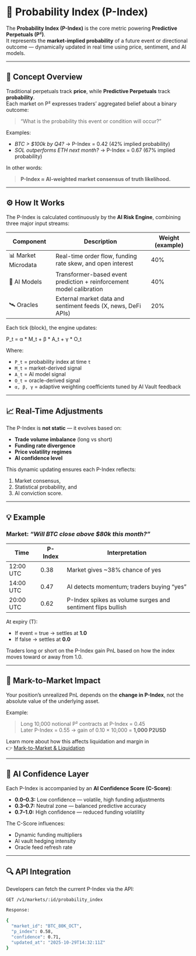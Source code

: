 # 🎯 Probability Index (P-Index)

The **Probability Index (P-Index)** is the core metric powering **Predictive Perpetuals (P²)**.  
It represents the **market-implied probability** of a future event or directional outcome — dynamically updated in real time using price, sentiment, and AI models.

---

## 🧠 Concept Overview

Traditional perpetuals track **price**, while **Predictive Perpetuals** track **probability**.  
Each market on P² expresses traders’ aggregated belief about a binary outcome:

> “What is the probability this event or condition will occur?”

Examples:
- *BTC > $100k by Q4?* → P-Index = 0.42 (42% implied probability)  
- *SOL outperforms ETH next month?* → P-Index = 0.67 (67% implied probability)

In other words:
> **P-Index ≈ AI-weighted market consensus of truth likelihood.**

---

## ⚙️ How It Works

The P-Index is calculated continuously by the **AI Risk Engine**, combining three major input streams:

| Component | Description | Weight (example) |
|------------|--------------|------------------|
| 📊 Market Microdata | Real-time order flow, funding rate skew, and open interest | 40% |
| 🧠 AI Models | Transformer-based event prediction + reinforcement model calibration | 40% |
| 🛰️ Oracles | External market data and sentiment feeds (X, news, DeFi APIs) | 20% |

Each tick (block), the engine updates:

P_t = α * M_t + β * A_t + γ * O_t


Where:
- `P_t` = probability index at time `t`
- `M_t` = market-derived signal
- `A_t` = AI model signal
- `O_t` = oracle-derived signal
- `α, β, γ` = adaptive weighting coefficients tuned by AI Vault feedback

---

## 📈 Real-Time Adjustments

The P-Index is **not static** — it evolves based on:
- **Trade volume imbalance** (long vs short)
- **Funding rate divergence**
- **Price volatility regimes**
- **AI confidence level**

This dynamic updating ensures each P-Index reflects:
1. Market consensus,
2. Statistical probability, and
3. AI conviction score.

---

## 💡 Example

### Market: *“Will BTC close above $80k this month?”*

| Time | P-Index | Interpretation |
|------|----------|----------------|
| 12:00 UTC | 0.38 | Market gives ~38% chance of yes |
| 14:00 UTC | 0.47 | AI detects momentum; traders buying “yes” |
| 20:00 UTC | 0.62 | P-Index spikes as volume surges and sentiment flips bullish |

At expiry (T):
- If event = true → settles at **1.0**
- If false → settles at **0.0**

Traders long or short on the P-Index gain PnL based on how the index moves toward or away from 1.0.

---

## 🧮 Mark-to-Market Impact

Your position’s unrealized PnL depends on the **change in P-Index**, not the absolute value of the underlying asset.

Example:
> Long 10,000 notional P² contracts at P-Index = 0.45  
> Later P-Index = 0.55 → gain of 0.10 × 10,000 = **1,000 P2USD**

Learn more about how this affects liquidation and margin in  
👉 [Mark-to-Market & Liquidation](./mark-to-market-and-liquidation.md)

---

## 🤖 AI Confidence Layer

Each P-Index is accompanied by an **AI Confidence Score (C-Score)**:
- **0.0–0.3:** Low confidence — volatile, high funding adjustments  
- **0.3–0.7:** Neutral zone — balanced predictive accuracy  
- **0.7–1.0:** High confidence — reduced funding volatility  

The C-Score influences:
- Dynamic funding multipliers  
- AI vault hedging intensity  
- Oracle feed refresh rate

---

## 🔍 API Integration

Developers can fetch the current P-Index via the API:

```bash
GET /v1/markets/:id/probability_index

Response:

{
  "market_id": "BTC_80K_OCT",
  "p_index": 0.58,
  "confidence": 0.71,
  "updated_at": "2025-10-29T14:32:11Z"
}
